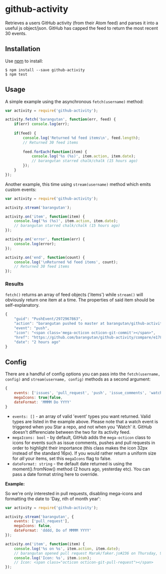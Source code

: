 # github-activity

Retrieves a users GitHub activity (from their Atom feed) and parses it into a useful js object/json. GitHub has capped the feed to return the most recent 30 events.

## Installation ##

Use [npm](https://www.npmjs.com/) to install:

    $ npm install --save github-activity
    $ npm test
    
## Usage ##

A simple example using the asynchronous `fetch(username)` method:

```javascript
var activity = require('github-activity');

activity.fetch('barangutan', function(err, feed) {
    if(err) console.log(err);
    
    if(feed) {
        console.log('Returned %d feed items\n', feed.length);
        // Returned 30 feed items
        
        feed.forEach(function(item) {
            console.log('%s (%s)', item.action, item.date);
            // barangutan starred chalk/chalk (15 hours ago)
        });
    }
});
```

Another example, this time using `stream(username)` method which emits custom events:

```javascript
var activity = require('github-activity');

activity.stream('barangutan');

activity.on('item', function(item) {
    console.log('%s (%s)', item.action, item.date);
    // barangutan starred chalk/chalk (15 hours ago)
});

activity.on('error', function(err) {
    console.log(error);
});

activity.on('end', function(count) {
    console.log('\nReturned %d feed items', count);
    // Returned 30 feed items
});
```

### Results ###

`fetch()` returns an array of feed objects ('items') while `stream()` will obviously return one item at a time. The properties of said item should be self-explanatory.

```javascript
{
    "guid": "PushEvent/2972967863",
    "action": "barangutan pushed to master at barangutan/github-activity",
    "event": "push",
    "icon": "<span class='mega-octicon octicon-git-commit'></span>",
    "href": "https://github.com/barangutan/github-activity/compare/e178f00e59...8bd8b9b6ea",
    "date": "2 hours ago"
}
```

## Config ##

There are a handful of config options you can pass into the `fetch(username, config)` and `stream(username, config)` methods as a second argument:

```javascript
{
    events: ['issues', 'pull_request', 'push', 'issue_comments', 'watch'],
    megaIcons: true|false,
    dateFormat: 'MMMM Do YYYY'
}
```

* `events: []` - an array of valid 'event' types you want returned. Valid types are listed in the example above. Please note that a watch event is triggered when you Star a repo, and not when you 'Watch' it. GitHub doesn't differenciate between the two for its activity feed.
* `megaIcons: bool` - by default, GitHub adds the `mega-octicon` class to icons for events such as issue comments, pushes and pull requests in order to highlight their importance (this class makes the icon 32px instead of the standard 16px). If you would rather return a uniform size for _all_ your items, set this `megaIcons` flag to false.
* `dateFormat: string` - the default date returned is using the moment().fromNow() method (2 hours ago, yesterday etc). You can pass a date format string here to override.

**Example:**

So we're only interested in pull requests, disabling mega-icons and formatting the date to 'Day, nth of month year':

```javascript
var activity = require('github-activity');

activity.stream('barangutan', {
    events: ['pull_request'],
    megaIcons: false,
    dateFormat: 'dddd, Do of MMMM YYYY'
});

activity.on('item', function(item) {
    console.log('%s on %s', item.action, item.date);
    // barangutan opened pull request Marak/faker.js#236 on Thursday, 9th of July 2015
    console.log('Icon: %s', item.icon);
    // Icon: <span class="octicon octicon-git-pull-request"></span>
});
```
